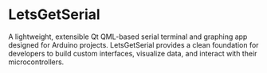 # LetsGetSerial

A lightweight, extensible Qt QML-based serial terminal and graphing app designed for Arduino projects. LetsGetSerial provides a clean foundation for developers to build custom interfaces, visualize data, and interact with their microcontrollers.

